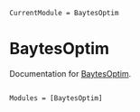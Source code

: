 ```@meta
CurrentModule = BaytesOptim
```

# BaytesOptim

Documentation for [BaytesOptim](https://github.com/paschermayr/BaytesOptim.jl).

```@index
```

```@autodocs
Modules = [BaytesOptim]
```
